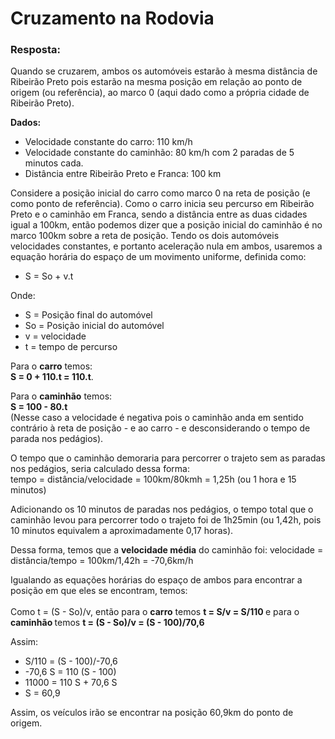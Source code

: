 # Cruzamento na Rodovia

### Resposta:

Quando se cruzarem, ambos os automóveis estarão à mesma distância de Ribeirão Preto pois estarão na mesma posição em relação ao ponto de origem (ou referência), ao marco 0 (aqui dado como a própria cidade de Ribeirão Preto).

<strong>Dados:</strong>
- Velocidade constante do carro: 110 km/h
- Velocidade constante do caminhão: 80 km/h com 2 paradas de 5 minutos cada.
- Distância entre Ribeirão Preto e Franca: 100 km

Considere a posição inicial do carro como marco 0 na reta de posição (e como ponto de referência). Como o carro inicia seu percurso em Ribeirão Preto e o caminhão em Franca, sendo a distância entre as duas cidades igual a 100km, então podemos dizer que a posição inicial do caminhão é no marco 100km sobre a reta de posição.
Tendo os dois automóveis velocidades constantes, e portanto aceleração nula em ambos, usaremos a equação horária do espaço de um movimento uniforme, definida como:
- S = So + v.t

Onde:
- S = Posição final do automóvel
- So = Posição inicial do automóvel
- v = velocidade
- t = tempo de percurso

Para o <strong>carro</strong> temos:<br>
<strong>S = 0 + 110.t = 110.t</strong>. 

Para o <strong>caminhão</strong> temos:<br>
<strong>S = 100 - 80.t </strong><br> (Nesse caso a velocidade é negativa pois o caminhão anda em sentido contrário à reta de posição - e ao carro - e desconsiderando o tempo de parada nos pedágios).

O tempo que o caminhão demoraria para percorrer o trajeto sem as paradas nos pedágios, seria calculado dessa forma: <br>
tempo = distância/velocidade = 100km/80kmh = 1,25h (ou 1 hora e 15 minutos)

Adicionando os 10 minutos de paradas nos pedágios, o tempo total que o caminhão levou para percorrer todo o trajeto foi de 1h25min (ou 1,42h, pois 10 minutos equivalem a aproximadamente 0,17 horas).

Dessa forma, temos que a <strong>velocidade média</strong> do caminhão foi:
velocidade = distância/tempo = 100km/1,42h = -70,6km/h

Igualando as equações horárias do espaço de ambos para encontrar a posição em que eles se encontram, temos: <br><br>
Como t = (S - So)/v, então para o <strong>carro</strong> temos <strong> t = S/v = S/110 </strong> e para o <strong> caminhão </strong> temos <strong>t = (S - So)/v = (S - 100)/70,6</strong><br>

Assim: 
- S/110 = (S - 100)/-70,6
- -70,6 S = 110 (S - 100)
- 11000 = 110 S + 70,6 S
-  S = 60,9

Assim, os veículos irão se encontrar na posição 60,9km do ponto de origem.
